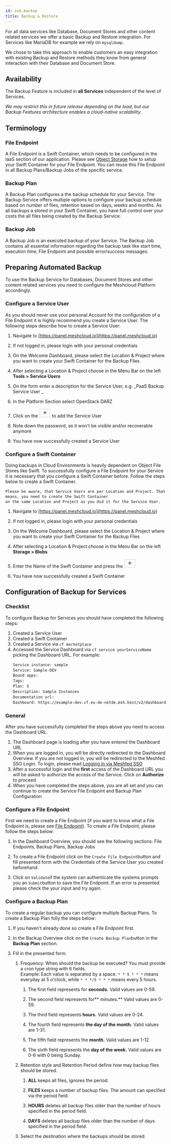 ```yaml
---
id: osb.backup
title: Backup & Restore
---
```



For all data services like Database, Document Stores and other content related services we offer a basic Backup and Restore integration. For Services like MariaDB for example we rely on `mysqldump.`

We chose to take this approach to enable customers an easy integration with existing Backup and Restore methods they know from general interaction with their Database and Document Store.

## Availability

The Backup Feature is included in **all Services** independent of the level of Services.

_We may restrict this in future release depending on the load, but our Backup Features architecture enables a cloud-native scalability._

## Terminology

### File Endpoint

A File Endpoint is a Swift Container, which needs to be configured in the IaaS section of our application. Please see [Object Storage](openstack.object-storage.md) how to setup your Swift Container for your File Endpoint. You can reuse this File Endpoint in all Backup Plans/Backup Jobs of the specific service.

### Backup Plan

A Backup Plan configures a the backup schedule for your Service. The Backup Service offers multiple options to configure your backup schedule based on number of files, retention based on days, weeks and months. As all backups a stored in your Swift Container, you have full control over your costs the all files being created by the Backup Service.

### Backup Job

A Backup Job is an executed backup of your Service. The Backup Job contains all essential information regarding the backup task like start time, execution time, File Endpoint and possible error/success messages.

## Preparing Automated Backup

To use the Backup Service for Databases, Document Stores and other content related services you need to configure the Meshcloud Platform accordingly.

### Configure a Service User

As you should never use your personal Account for the configuration of a File Endpoint it is highly recommend you create a Service User. The following steps describe how to create a Service User:

1. Navigate to [https://panel.meshcloud.io](https://panel.meshcloud.io)

2. If not logged in, please login with your personal credentials

3. On the Welcome Dashboard, please select the Location & Project where you want to create your Swift Container for the Backup Files

4. After selecting a Location & Project choose in the Menu Bar on the left **Tools &gt; Service Users**

5. On the form enter a description for the Service User, e.g. _PaaS Backup Service User _

6. In the Platform Section select OpenStack DARZ

7. Click on the ![Plus sign](assets/plus-sign.png) to add the Service User

8. Note down the password, as it won't be visible and/or recoverable anymore

9. You have now successfully created a Service User

### Configure a Swift Container

Doing backups in Cloud Environments is heavily dependent on Object File Stores like Swift. To successfully configure a File Endpoint for your Service it is necessary that you configure a Swift Container before. Follow the steps below to create a Swift Container.

```
Please be aware, that Service Users are per Location and Project. That means, you need to create the Swift Container 
on the same Location and Project as you did it for the Service User.
```

1. Navigate to [https://panel.meshcloud.io](https://panel.meshcloud.io)

2. If not logged in, please login with your personal credentials

3. On the Welcome Dashboard, please select the Location & Project where you want to create your Swift Container for the Backup Files

4. After selecting a Location & Project choose in the Menu Bar on the left **Storage &gt; Blobs**

5. Enter the Name of the Swift Container and press the ![Plus Sign](assets/plus-sign.png)

6. You have now successfully created a Swift Container


## Configuration of Backup for Services

### Checklist

To configure Backup for Services you should have completed the following steps:

1. Created a Service User
2. Created a Swift Container
3. Created a Service via `cf marketplace`
4. Accessed the Service Dashboard via `cf service yourServiceName` picking the Dashboard URL. For example: 
   ```bash
   Service instance: sample
   Service: Sample-DEV
   Bound apps: 
   Tags: 
   Plan: S
   Description: Sample Instances
   Documentation url: 
   Dashboard: https://example-dev.cf.eu-de-netde.msh.host/v2/dashboard/0f377a9a-7f4e-4965-b226-04c05d493db9
   ```

### General

After you have successfully completed the steps above you need to access the Dashboard URL.

1. The Dashboard page is loading after you have entered the Dashboard URL 
2. When you are logged in, you will be directly redirected to the Dashboard Overview. If you are not logged in, you will be redirected to the Meshfed SSO Login. To login, please read [Logging in via Meshfed SSO](meshcloud.profile.md#login)
3. After a successful login and the **first** access of the Dashboard URL you will be asked to authorize the access of the Service. Click on **Authorize** to proceed
4. When you have completed the steps above, you are all set and you can continue to create the Service File Endpoint and Backup Plan Configuration

### Configure a File Endpoint

First we need to create a File Endpoint \(if you want to know what a File Endpoint is, please see [File Endpoint](#file-endpoint)\). To create a File Endpoint, please follow the steps below:

1. In the Dashboard Overview, you should see the following sections: File Endpoints, Backup Plans, Backup Jobs
2. To create a File Endpoint click on the `Create File Endpoint`button and fill presented form with the Credentials of the Service User you created beforehand.

3. Click on `Validate`if the system can authenticate the systems prompts you an `Submit`button to save the File Endpoint. If an error is presented please check the  your input and try again.

### Configure a Backup Plan

To create a regular backup you can configure multiple Backup Plans. To create a Backup Plan folly the steps below:

1. If you haven't already done so create a File Endpoint first.

2. In the Backup Overview click on the `Create Backup Plan`button in the **Backup Plan** section.

3. Fill in the presented form.

   1. Frequency: When should the backup be executed? You must provide a cron type string with 6 fields.  
      Example: Each value is separated by a space. `* * 5 * * *` means everyday at 5 o'clock, while `* * */5 * * *`  means every 5 hours. 

      1. The first field represents for **seconds.** Valid values are 0-59.

      2. The second field represents for** minutes.** Valid values are 0-59.

      3. The third field represents **hours.** Valid values are 0-24.

      4. The fourth field represents **the day of the month.** Valid values are 1-31.

      5. The fifth field represents the **month.** Valid values are 1-12

      6. The sixth field represents the **day of the week.** Valid values are 0-6 with 0 being Sunday.

   2. Retention style and Retention Period define how may backup files should be stored.

      1. **ALL** keeps all files, ignores the period.

      2. **FILES** keeps a number of backup files. The amount can specified via the period field.

      3. **HOURS** deletes all backup files older than the number of hours specified in the period field.

      4. **DAYS** deletes all backup files older than the number of days specified in the period field.

   3. Select the destination where the backups should be stored.



